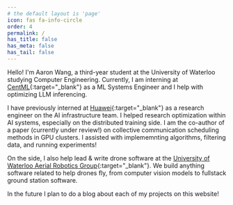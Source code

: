 ```yaml
---
# the default layout is 'page'
icon: fas fa-info-circle
order: 4
permalink: /
has_title: false
has_meta: false
has_tail: false
---
```


Hello! I'm Aaron Wang, a third-year student at the University of Waterloo studying Computer Engineering. Currently, I am interning at [CentML](https://centml.ai/){:target="_blank"} as a ML Systems Engineer and I help with optimizing LLM inferencing.

I have previously interned at [Huawei](https://www.huawei.com/ca/){:target="_blank"} as a research engineer on the AI infrastructure team. I helped research optimization within AI systems, especially on the distributed training side. I am the co-author of a paper (currently under review!) on collective communication scheduling methods in GPU clusters. I assisted with implememnting algorithms, filtering data, and running experiments! 

On the side, I also help lead & write drone software at the [University of Waterloo Aerial Robotics Group](https://www.uwarg.com/){:target="_blank"}. We build anything software related to help drones fly, from computer vision models to fullstack ground station software.

In the future I plan to do a blog about each of my projects on this website!